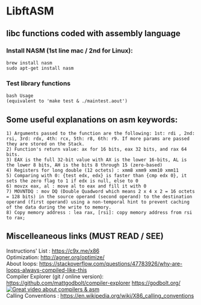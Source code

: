 # LibftASM
## libc functions coded with assembly language
### Install NASM (1st line mac / 2nd for Linux):
```
brew install nasm
sudo apt-get install nasm
```
### Test library functions
```
bash Usage
(equivalent to 'make test & ./maintest.aout')
```

## Some useful explanations on asm keywords:
```
1) Arguments passed to the function are the following: 1st: rdi , 2nd: rsi, 3rd: rdx, 4th: rcx, 5th: r8, 6th: r9. If more params are passed they are stored on the Stack.
2) Function's return value: ax for 16 bits, eax 32 bits, and rax 64 bits.
3) EAX is the full 32-bit value with AX is the lower 16-bits, AL is the lower 8 bits, AH is the bits 8 through 15 (zero-based)
4) Registers for long double (12 octets) : xmm8 xmm9 xmm10 xmm11
5) Comparing with 0: {test edx, edx} is faster than {cmp edx 0}, it sets the zero flag to 1 if edx is null, else to 0
6) movzx eax, al : move al to eax and fill it with 0
7) MOVNTDQ : mov DQ (Double Quadword which means 2 x 4 x 2 = 16 octets = 128 bits) in the source operand (second operand) to the destination operand (first operand) using a non-temporal hint to prevent caching of the data during the write to memory.
8) Copy memory address : lea rax, [rsi]: copy memory address from rsi to rax;
```

## Miscelleaneous links (MUST READ / SEE)
Instructions' List : https://c9x.me/x86<br />
Optimization: http://agner.org/optimize/<br />
About loops: https://stackoverflow.com/questions/47783926/why-are-loops-always-compiled-like-this<br />
Compiler Explorer (git / online version):
https://github.com/mattgodbolt/compiler-explorer
https://godbolt.org/<br />
[![Great video about compilers & asm](https://img.youtube.com/vi/bSkpMdDe4g4/0.jpg)](https://www.youtube.com/watch?v=bSkpMdDe4g4)<br />
Calling Conventions : https://en.wikipedia.org/wiki/X86_calling_conventions<br />
